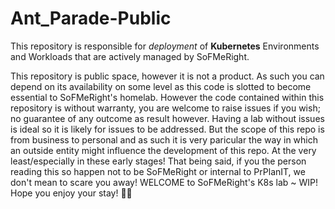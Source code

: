 # Ant_Parade-Public
This repository is responsible for *deployment* of **Kubernetes** Environments and Workloads that are actively managed by SoFMeRight.

This repository is public space, however it is not a product. As such you can depend on its availability on some level as this code is slotted to become essential to SoFMeRight's homelab. However the code contained within this repository is without warranty, you are welcome to raise issues if you wish; no guarantee of any outcome as result however. Having a lab without issues is ideal so it is likely for issues to be addressed. But the scope of this repo is from business to personal and as such it is very paricular the way in which an outside entity might influence the development of this repo. At the very least/especially in these early stages! That being said, if you the person reading this so happen not to be SoFMeRight or internal to PrPlanIT, we don't mean to scare you away! WELCOME to SoFMeRight's K8s lab ~ WIP! Hope you enjoy your stay! 👋🏽